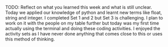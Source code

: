 TODO: Reflect on what you learned this week and what is still unclear.
Today we applied our knowledge of python and learnt new terms like float, string and integer. I completed Set 1 and 2 but Set 3 is challenging. I plan to work on it with the people on my table further but today was my first time actually using the terminal and doing these coding activities. I enjoyed the activity sets as I have never done anything that comes close to this or uses this method of thinking.
